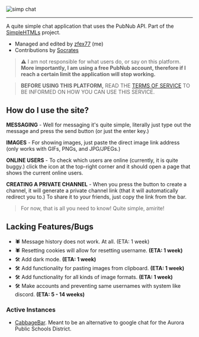 ![simp chat](https://github.com/zfex77/simplechat/assets/139940269/b7e5ccc1-6466-4b00-a137-90c671babb06)
***
A quite simple chat application that uses the PubNub API. Part of the [SimpleHTMLs](https://github.com/zfex77/simplehtmls) project.

- Managed and edited by [zfex77](https://github.com/zfex77) (me)
- Contributions by [Socrates](https://github.com/ramenwithparmesancheese)

> ⚠️ I am not responsible for what users do, or say on this platform. **More importantly, I am using a free PubNub account, therefore if I reach a certain limit the application will stop working.**

> **BEFORE USING THIS PLATFORM,** READ THE [TERMS OF SERVICE](https://github.com/zfex77/simplechat/blob/main/docs/tos.md) TO BE INFORMED ON HOW YOU CAN USE THIS SERVICE.

## How do I use the site?
**MESSAGING** - Well for messaging it's quite simple, literally just type out the message and press the send button (or just the enter key.) 

**IMAGES** - For showing images, just paste the direct image link address (only works with GIFs, PNGs, and JPG/JPEGs.)

**ONLINE USERS** - To check which users are online (currently, it is quite buggy.) click the icon at the top-right corner and it should open a page that shows the current online users.

**CREATING A PRIVATE CHANNEL** - When you press the button to create a channel, it will generate a private channel link (that it will automatically redirect you to.) To share it to your friends, just copy the link from the bar.

> For now, that is all you need to know! Quite simple, amirite!

## Lacking Features/Bugs
- 🕷️ Message history does not work. At all. (ETA: 1 week)
- 🕷️ Resetting cookies will allow for resetting username. **(ETA: 1 week)**
- 🛠️ Add dark mode. **(ETA: 1 week)**
- 🛠️ Add functionality for pasting images from clipboard. **(ETA: 1 week)**
- 🛠️ Add functionality for all kinds of image formats. **(ETA: 1 week)**
- 🛠️ Make accounts and preventing same usernames with system like discord. **(ETA: 5 - 14 weeks)**

### Active Instances
- [CabbageBar](https://github.com/ramenwithparmesancheese/CabbageBar/). Meant to be an alternative to google chat for the Aurora Public Schools District.
